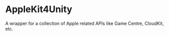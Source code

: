 # AppleKit4Unity
A wrapper for a collection of Apple related APIs like Game Centre, CloudKit, etc. 
